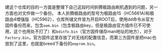 建这个仓库的目的一方面是整理下自己这段时间折腾极路由刷机遇到的问题，另一方面也对文件做一个备份。
本人折腾极路由的型号为极路由1S（HC5661A)和极路由4增强版（HC5962），仓库所储文件皆为开启ROOT后，使用dd命令从官方固件备份而来，包含`oem.bin`（包含极路由key，但是极路由官方插件已不可使用，这个也用处不打了）和`bdinfo.bin`（官方固件储存man地址的地方），对于`Factory.bin`，官方固件这里存放了对无线的配置信息，而第三方固件是把mac也放到了这里，也就是breed下备份的`eeprom.bin`。
